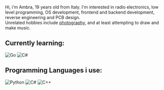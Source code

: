 Hi, i'm Ambra, 19 years old from Italy. I'm interested in radio electronics, low level programming, OS development, frontend and backend development, reverse engineering and PCB design.  
Unrelated hobbies include [photography](https://www.flickr.com/people/190109522@N05), and at least attempting to draw and make music.

## Currently learning:

![Go](https://img.shields.io/badge/go-%2300ADD8.svg?style=for-the-badge&logo=go&logoColor=white)
![C#](https://img.shields.io/badge/c%23-%23239120.svg?style=for-the-badge&logo=csharp&logoColor=white)

## Programming Languages i use:  
  
![Python](https://img.shields.io/badge/python-3670A0?style=for-the-badge&logo=python&logoColor=ffdd54) ![C#](https://img.shields.io/badge/c%23-%23239120.svg?style=for-the-badge&logo=csharp&logoColor=white) ![C++](https://img.shields.io/badge/c++-%2300599C.svg?style=for-the-badge&logo=c%2B%2B&logoColor=white)

